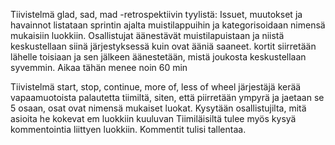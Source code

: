 Tiivistelmä glad, sad, mad -retrospektiivin tyylistä:
Issuet, muutokset ja havainnot listataan sprintin ajalta muistilappuihin ja kategorisoidaan nimensä mukaisiin luokkiin. Osallistujat äänestävät muistilapuistaan ja niistä keskustellaan siinä järjestyksessä kuin ovat ääniä saaneet.
kortit siirretään lähelle toisiaan ja sen jälkeen äänestetään, mistä joukosta keskustellaan syvemmin.
Aikaa tähän menee noin 60 min

Tiivistelmä start, stop, continue, more of, less of wheel
järjestäjä kerää vapaamuotoista palautetta tiimiltä, siten, että piirretään ympyrä ja jaetaan se 5 osaan, osat ovat nimensä mukaiset luokat. Kysytään osallistujilta, mitä asioita he kokevat em luokkiin kuuluvan
Tiimiläisiltä tulee myös kysyä kommentointia liittyen luokkiin. Kommentit tulisi tallentaa.
